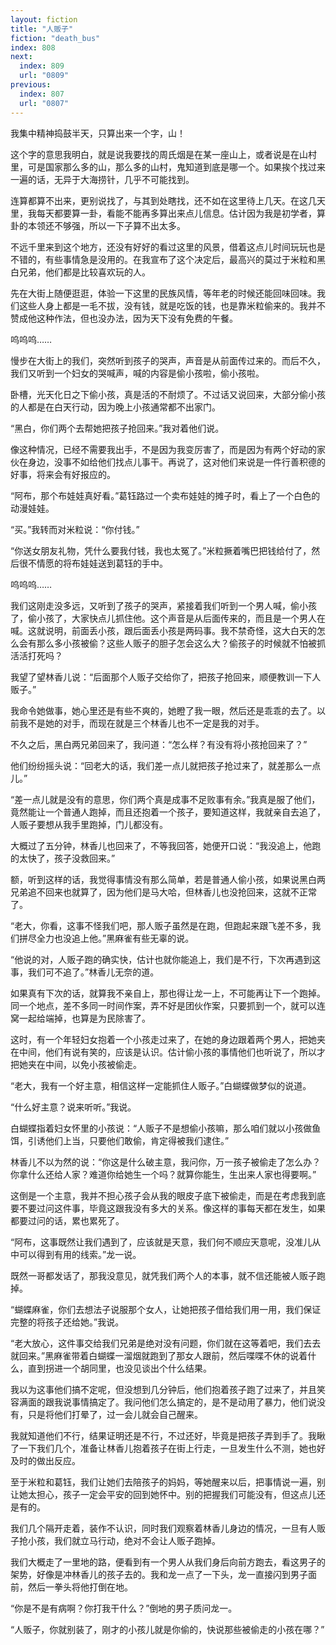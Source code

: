 ```yaml
---
layout: fiction
title: "人贩子"
fiction: "death_bus"
index: 808
next:
  index: 809
  url: "0809"
previous:
  index: 807
  url: "0807"
---
```

我集中精神捣鼓半天，只算出来一个字，山！

这个字的意思我明白，就是说我要找的周氏烟是在某一座山上，或者说是在山村里，可是国家那么多的山，那么多的山村，鬼知道到底是哪一个。如果挨个找过来一遍的话，无异于大海捞针，几乎不可能找到。

连算都算不出来，更别说找了，与其到处瞎找，还不如在这里待上几天。在这几天里，我每天都要算一卦，看能不能再多算出来点儿信息。估计因为我是初学者，算卦的本领还不够强，所以一下子算不出太多。

不远千里来到这个地方，还没有好好的看过这里的风景，借着这点儿时间玩玩也是不错的，有些事情急是没用的。在我宣布了这个决定后，最高兴的莫过于米粒和黑白兄弟，他们都是比较喜欢玩的人。

先在大街上随便逛逛，体验一下这里的民族风情，等年老的时候还能回味回味。我们这些人身上都是一毛不拔，没有钱，就是吃饭的钱，也是靠米粒偷来的。我并不赞成他这种作法，但也没办法，因为天下没有免费的午餐。

呜呜呜……

慢步在大街上的我们，突然听到孩子的哭声，声音是从前面传过来的。而后不久，我们又听到一个妇女的哭喊声，喊的内容是偷小孩啦，偷小孩啦。

卧槽，光天化日之下偷小孩，真是活的不耐烦了。不过话又说回来，大部分偷小孩的人都是在白天行动，因为晚上小孩通常都不出家门。

“黑白，你们两个去帮她把孩子抢回来。”我对着他们说。

像这种情况，已经不需要我出手，不是因为我变厉害了，而是因为有两个好动的家伙在身边，没事不如给他们找点儿事干。再说了，这对他们来说是一件行善积德的好事，将来会有好报应的。

“阿布，那个布娃娃真好看。”葛钰路过一个卖布娃娃的摊子时，看上了一个白色的动漫娃娃。

“买。”我转而对米粒说：“你付钱。”

“你送女朋友礼物，凭什么要我付钱，我也太冤了。”米粒撅着嘴巴把钱给付了，然后很不情愿的将布娃娃送到葛钰的手中。

呜呜呜……

我们这刚走没多远，又听到了孩子的哭声，紧接着我们听到一个男人喊，偷小孩了，偷小孩了，大家快点儿抓住他。这个声音是从后面传来的，而且是一个男人在喊。这就说明，前面丢小孩，跟后面丢小孩是两码事。我不禁奇怪，这大白天的怎么会有那么多小孩被偷？这些人贩子的胆子怎会这么大？偷孩子的时候就不怕被抓活活打死吗？

我望了望林香儿说：“后面那个人贩子交给你了，把孩子抢回来，顺便教训一下人贩子。”

我命令她做事，她心里还是有些不爽的，她瞪了我一眼，然后还是乖乖的去了。以前我不是她的对手，而现在就是三个林香儿也不一定是我的对手。

不久之后，黑白两兄弟回来了，我问道：“怎么样？有没有将小孩抢回来了？”

他们纷纷摇头说：“回老大的话，我们差一点儿就把孩子抢过来了，就差那么一点儿。”

“差一点儿就是没有的意思，你们两个真是成事不足败事有余。”我真是服了他们，竟然能让一个普通人跑掉，而且还抱着一个孩子，要知道这样，我就亲自去追了，人贩子要想从我手里跑掉，门儿都没有。

大概过了五分钟，林香儿也回来了，不等我回答，她便开口说：“我没追上，他跑的太快了，孩子没救回来。”

额，听到这样的话，我觉得事情没有那么简单，若是普通人偷小孩，如果说黑白两兄弟追不回来也就算了，因为他们是马大哈，但林香儿也没抢回来，这就不正常了。

“老大，你看，这事不怪我们吧，那人贩子虽然是在跑，但跑起来跟飞差不多，我们拼尽全力也没追上他。”黑麻雀有些无辜的说。

“他说的对，人贩子跑的确实快，估计也就你能追上，我们是不行，下次再遇到这事，我们可不追了。”林香儿无奈的道。

如果真有下次的话，就算我不亲自上，那也得让龙一上，不可能再让下一个跑掉。同一个地点，差不多同一时间作案，弄不好是团伙作案，只要抓到一个，就可以连窝一起给端掉，也算是为民除害了。

这时，有一个年轻妇女抱着一个小孩走过来了，在她的身边跟着两个男人，把她夹在中间，他们有说有笑的，应该是认识。估计偷小孩的事情他们也听说了，所以才把她夹在中间，以免小孩被偷走。

“老大，我有一个好主意，相信这样一定能抓住人贩子。”白蝴蝶做梦似的说道。

“什么好主意？说来听听。”我说。

白蝴蝶指着妇女怀里的小孩说：“人贩子不是想偷小孩嘛，那么咱们就以小孩做鱼饵，引诱他们上当，只要他们敢偷，肯定得被我们逮住。”

林香儿不以为然的说：“你这是什么破主意，我问你，万一孩子被偷走了怎么办？你拿什么还给人家？难道你给她生一个吗？就算你能生，生出来人家也得要啊。”

这倒是一个主意，我并不担心孩子会从我的眼皮子底下被偷走，而是在考虑我到底要不要过问这件事，毕竟这跟我没有多大的关系。像这样的事每天都在发生，如果都要过问的话，累也累死了。

“阿布，这事既然让我们遇到了，应该就是天意，我们何不顺应天意呢，没准儿从中可以得到有用的线索。”龙一说。

既然一哥都发话了，那我没意见，就凭我们两个人的本事，就不信还能被人贩子跑掉。

“蝴蝶麻雀，你们去想法子说服那个女人，让她把孩子借给我们用一用，我们保证完整的将孩子还给她。”我说。

“老大放心，这件事交给我们兄弟是绝对没有问题，你们就在这等着吧，我们去去就回来。”黑麻雀带着白蝴蝶一溜烟就跑到了那女人跟前，然后喋喋不休的说着什么，直到拐进一个胡同里，也没见谈出个什么结果。

我以为这事他们搞不定呢，但没想到几分钟后，他们抱着孩子跑了过来了，并且笑容满面的跟我说事情搞定了。我问他们怎么搞定的，是不是动用了暴力，他们说没有，只是将他们打晕了，过一会儿就会自己醒来。

我就知道他们不行，结果证明还是不行，不过还好，毕竟是把孩子弄到手了。我瞅了一下我们几个，准备让林香儿抱着孩子在街上行走，一旦发生什么不测，她也好及时的做出反应。

至于米粒和葛钰，我们让她们去陪孩子的妈妈，等她醒来以后，把事情说一遍，别让她太担心，孩子一定会平安的回到她怀中。别的把握我们可能没有，但这点儿还是有的。

我们几个隔开走着，装作不认识，同时我们观察着林香儿身边的情况，一旦有人贩子抢小孩，我们就立马行动，绝对不会让人贩子跑掉。

我们大概走了一里地的路，便看到有一个男人从我们身后向前方跑去，看这男子的架势，好像是冲林香儿的孩子去的。我和龙一点了一下头，龙一直接闪到男子面前，然后一拳头将他打倒在地。

“你是不是有病啊？你打我干什么？”倒地的男子质问龙一。

“人贩子，你就别装了，刚才的小孩儿就是你偷的，快说那些被偷走的小孩在哪？”